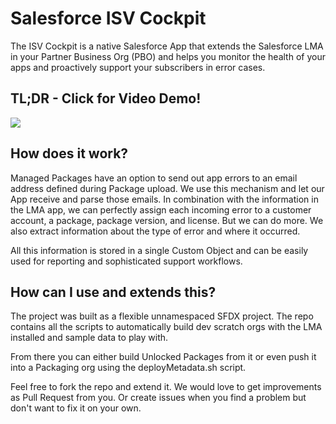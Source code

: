 # Salesforce ISV Cockpit 

The ISV Cockpit is a native Salesforce App that extends the Salesforce LMA in your Partner Business Org (PBO) and helps you monitor the health of your apps and proactively support your subscribers in error cases.

## TL;DR - Click for Video Demo!

[![](http://img.youtube.com/vi/m0m6TH8-mnM/hqdefault.jpg)](https://youtu.be/m0m6TH8-mnM "")

## How does it work?

Managed Packages have an option to send out app errors to an email address defined during Package upload. We use this mechanism and let our App receive and parse those emails. In combination with the information in the LMA app, we can perfectly assign each incoming error to a customer account, a package, package version, and license. But we can do more. We also extract information about the type of error and where it occurred.

All this information is stored in a single Custom Object and can be easily used for reporting and sophisticated support workflows.

## How can I use and extends this?

The project was built as a flexible unnamespaced SFDX project. The repo contains all the scripts to automatically build dev scratch orgs with the LMA installed and sample data to play with.

From there you can either build Unlocked Packages from it or even push it into a Packaging org using the deployMetadata.sh script.

Feel free to fork the repo and extend it. We would love to get improvements as Pull Request from you. Or create issues when you find a problem but don't want to fix it on your own.
